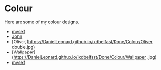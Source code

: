 Colour
========================
Here are some of my colour designs.


+ [myself](https://DanielLeonard.github.io/ixdbelfast/Done/Colour/Dan.jpg) 
+ [John](https://DanielLeonard.github.io/ixdbelfast/Done/Colour/John.jpg)
+ [Oliver](https://DanielLeonard.github.io/ixdbelfast/Done/Colour/Oliver double.jpg) 
+ [Wallpaper](https://DanielLeonard.github.io/ixdbelfast/Done/Colour/Wallpaper .jpg) 
+ [myself](https://DanielLeonard.github.io/ixdbelfast/Done/Colour/me.jpg) 


 



